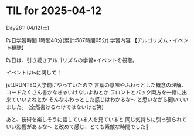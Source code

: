 # TIL for 2025-04-12
Day281: 04/12(土)

昨日学習時間 1時間40分(累計:587時間05分)
学習内容 【アルゴリズム・イベント視聴】

昨日は、引き続きアルゴリズムの学習+イベントを視聴。

イベントはtsに関して！

jsはRUNTEQ入学前にやっていたので
言葉の意味やふわっとした概念の理解、
コードたくさん書かなきゃいけないよねとか
フロントとバック両方を一緒に出来ていいよねとか
そんなふわっとした感じはわかるな〜
と思いながら聞いていました。
(全然書けるわけではないけど笑)

あと、技術を楽しそうに話している人を見ていると
同じ気持ちに引っ張られていい影響があるな〜
と改めて感じ、とても素敵な時間でした🙏